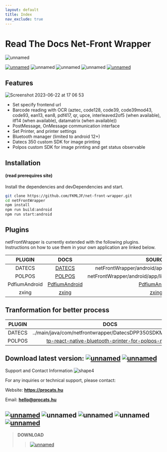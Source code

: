 ```yaml
---
layout: default
title: Index
nav_exclude: true
---
```



# Read The Docs Net-Front Wrapper
![unnamed](https://github.com/FKMLJF/net-front-wrapper-docs.github.io/assets/24462886/c4a09f97-4fe9-447e-befc-044c2d17c587)

[![unnamed](https://img.shields.io/badge/Version-0.0.0.3-red)](https://play.google.com/apps/test/RQCEJ0ULhB0/ahAJkB9-6XdyNkjGO1pV4GKXl7PNKdKNh0kRjEPvkvRAT5k9HPrj2IT7aGSvyh3eGtgDBWG7ga0PWaeD1wwbNcwA61)
![unnamed](https://img.shields.io/badge/0.71-React%20Native-69b6e4?logo=react)
![unnamed](https://img.shields.io/badge/7.6-Gradle-21d326?logo=gradle)
![unnamed](https://img.shields.io/badge/4.8.4-typescript-blue?logo=typescript)
[![unnamed](https://img.shields.io/badge/Introduction%20Video-typescript-red?logo=youtube)](https://youtu.be/2ENdklX7C6w)
## Features
![Screenshot 2023-06-22 at 17 06 53](https://github.com/FKMLJF/net-front-wrapper-docs.github.io/assets/24462886/cee8c00d-c7fe-4e0d-9f9f-725ed2616137)

- Set specify frontend url
- Barcode reading with OCR (aztec, code128, code39, code39mod43, code93, ean13, ean8, pdf417, qr, upce, interleaved2of5 (when available), itf14 (when available), datamatrix (when available))
- PostMessage, OnMessage communication interface
- Set Printer, and printer settings
- Bluetooth manager (limited to android 12+)
- Datecs 350 custom SDK for image printing
- Polpos custom SDK for image printing and get status observable

## Installation
#### (read prerequires site)
Install the dependencies and devDependencies and start.

```sh
git clone https://github.com/FKMLJF/net-front-wrapper.git
cd netFrontWrapper
npm install
npm run build:android
npm run start:android
```

## Plugins

netFrontWrapper is currently extended with the following plugins.
Instructions on how to use them in your own application are linked below.

<div class="table-wrapper" markdown="block">

|PLUGIN | DOCS | SOURCE | 
|:---:|:---: |:---:   |
| DATECS  | [DATECS](https://www.datecs.bg/en/documents)   | netFrontWrapper/android/app/lib/com.datecs.api.jar     | 
| POLPOS  | [POLPOS](http://altcashoffice.hu/letoltes/POLPOS_MP80_SDK/)   | netFrontWrapper/android/app/lib/printer_polpos_library.jar     | 
| PdfiumAndroid  | [PdfiumAndroid](https://github.com/barteksc/PdfiumAndroid/blob/master/README.md)   | [PdfiumAndroid](https://github.com/barteksc/PdfiumAndroid/tree/master)     | 
| zxing  | [zxing](https://github.com/zxing/zxing#readme)   | [zxing](https://github.com/zxing/zxing)      | 

</div>

## Tranformation for better process
<div class="table-wrapper" markdown="block">
  
|PLUGIN | DOCS  | 
|:---:| :---:  |
| DATECS  | ../main/java/com/netfrontwrapper/DatecsDPP350SDKModule.java    |
| POLPOS  | [tp-react-native-bluetooth-printer-for-polpos-mp80](https://github.com/FKMLJF/tp-react-native-bluetooth-printer-for-polpos-mp80.git)    |

</div>

## Download latest version: [![unnamed](https://img.shields.io/badge/Version-0.0.0.3-4B0082?logo=android)](https://play.google.com/apps/test/RQCEJ0ULhB0/ahAJkB9-6XdyNkjGO1pV4GKXl7PNKdKNh0kRjEPvkvRAT5k9HPrj2IT7aGSvyh3eGtgDBWG7ga0PWaeD1wwbNcwA61) [![unnamed](https://img.shields.io/badge/Release-0.0.0.3-orange)](https://github.com/FKMLJF/net-front-wrapper/releases/tag/0.0.0.3)


Support and Contact Information ![shape4](https://github.com/FKMLJF/net-front-wrapper-docs.github.io/assets/24462886/e214579c-90c7-4f1e-92de-1a1b70ce18bc)

For any inquiries or technical support, please contact:


Website: **https://procats.hu**

Email: **hello@procats.hu**

[![unnamed](https://img.shields.io/badge/Version-0.0.0.10-red)](https://drive.google.com/file/d/1ga3Pm6EWjZlfA_92TDVhTwVr0VdmNkuT/view?usp=sharing)
![unnamed](https://img.shields.io/badge/0.71-React%20Native-69b6e4?logo=react)
![unnamed](https://img.shields.io/badge/7.6-Gradle-21d326?logo=gradle)
![unnamed](https://img.shields.io/badge/4.8.4-typescript-blue?logo=typescript)
[![unnamed](https://img.shields.io/badge/Introduction%20Video-typescript-red?logo=youtube)](https://youtu.be/2ENdklX7C6w)
-
> **DOWNLOAD**
>> [![unnamed](https://img.shields.io/badge/Latest-2023.09.19-purple)](https://drive.google.com/file/d/1ga3Pm6EWjZlfA_92TDVhTwVr0VdmNkuT/view?usp=sharing)
